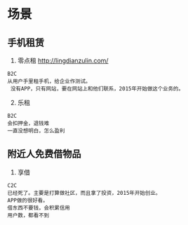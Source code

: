# 场景

## 手机租赁

1. 零点租 <http://lingdianzulin.com/>

```
B2C
从用户手里租手机，给企业作测试。
 没有APP，只有网站，要在网站上和他们联系，2015年开始做这个业务的。
```

2. 乐租

```
B2C
会扣押金，退钱难
一直没想明白，怎么盈利
```


## 附近人免费借物品

1. 享借

```
C2C
已经死了。主要是打算做社区，而且拿了投资，2015年开始创业。
APP做的很好看。
借东西不要钱，会积累信用
用户数，都看不到
```